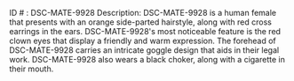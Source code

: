 ID # : DSC-MATE-9928
Description: DSC-MATE-9928 is a human female that presents with an orange side-parted hairstyle, along with red cross earrings in the ears. DSC-MATE-9928's most noticeable feature is the red clown eyes that display a friendly and warm expression. The forehead of DSC-MATE-9928 carries an intricate goggle design that aids in their legal work. DSC-MATE-9928 also wears a black choker, along with a cigarette in their mouth.